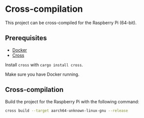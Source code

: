 # Cross-compilation

This project can be cross-compiled for the Raspberry Pi (64-bit).

## Prerequisites

- [Docker](https://www.docker.com/)
- [Cross](https://github.com/cross-rs/cross)

Install `cross` with `cargo install cross`.

Make sure you have Docker running.

## Cross-compilation

Build the project for the Raspberry Pi with the following command:

```bash
cross build --target aarch64-unknown-linux-gnu --release
```